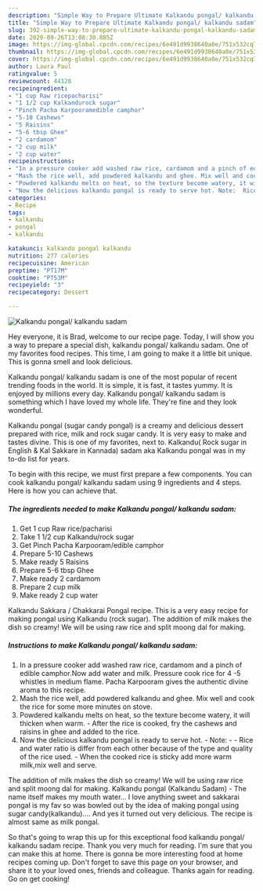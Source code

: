 ```yaml
---
description: "Simple Way to Prepare Ultimate Kalkandu pongal/ kalkandu sadam"
title: "Simple Way to Prepare Ultimate Kalkandu pongal/ kalkandu sadam"
slug: 392-simple-way-to-prepare-ultimate-kalkandu-pongal-kalkandu-sadam
date: 2020-09-26T13:08:30.885Z
image: https://img-global.cpcdn.com/recipes/6e491d9938640a0e/751x532cq70/kalkandu-pongal-kalkandu-sadam-recipe-main-photo.jpg
thumbnail: https://img-global.cpcdn.com/recipes/6e491d9938640a0e/751x532cq70/kalkandu-pongal-kalkandu-sadam-recipe-main-photo.jpg
cover: https://img-global.cpcdn.com/recipes/6e491d9938640a0e/751x532cq70/kalkandu-pongal-kalkandu-sadam-recipe-main-photo.jpg
author: Laura Paul
ratingvalue: 5
reviewcount: 44128
recipeingredient:
- "1 cup Raw ricepacharisi"
- "1 1/2 cup Kalkandurock sugar"
- "Pinch Pacha Karpooramedible camphor"
- "5-10 Cashews"
- "5 Raisins"
- "5-6 tbsp Ghee"
- "2 cardamom"
- "2 cup milk"
- "2 cup water"
recipeinstructions:
- "In a pressure cooker add washed raw rice, cardamom and a pinch of edible camphor.Now add water and milk. Pressure cook rice for 4 -5 whistles in medium flame. Pacha Karpooram gives the authentic divine aroma to this recipe."
- "Mash the rice well, add powdered kalkandu and ghee. Mix well and cook the rice for some more minutes on stove."
- "Powdered kalkandu melts on heat, so the texture become watery, it will thicken when warm. After the rice is cooked, fry the cashews and raisins in ghee and added to the rice."
- "Now the delicious kalkandu pongal is ready to serve hot. Note:  Rice and water ratio is differ from each other because of the type and quality of the rice used. When the cooked rice is sticky add more warm milk,mix well and serve."
categories:
- Recipe
tags:
- kalkandu
- pongal
- kalkandu

katakunci: kalkandu pongal kalkandu 
nutrition: 277 calories
recipecuisine: American
preptime: "PT17M"
cooktime: "PT53M"
recipeyield: "3"
recipecategory: Dessert

---
```



![Kalkandu pongal/ kalkandu sadam](https://img-global.cpcdn.com/recipes/6e491d9938640a0e/751x532cq70/kalkandu-pongal-kalkandu-sadam-recipe-main-photo.jpg)

Hey everyone, it is Brad, welcome to our recipe page. Today, I will show you a way to prepare a special dish, kalkandu pongal/ kalkandu sadam. One of my favorites food recipes. This time, I am going to make it a little bit unique. This is gonna smell and look delicious.

Kalkandu pongal/ kalkandu sadam is one of the most popular of recent trending foods in the world. It is simple, it is fast, it tastes yummy. It is enjoyed by millions every day. Kalkandu pongal/ kalkandu sadam is something which I have loved my whole life. They're fine and they look wonderful.

Kalkandu pongal (sugar candy pongal) is a creamy and delicious dessert prepared with rice, milk and rock sugar candy. It is very easy to make and tastes divine. This is one of my favorites, next to. Kalkandu( Rock sugar in English &amp; Kal Sakkare in Kannada) sadam aka Kalkandu pongal was in my to-do list for years.


To begin with this recipe, we must first prepare a few components. You can cook kalkandu pongal/ kalkandu sadam using 9 ingredients and 4 steps. Here is how you can achieve that.

<!--inarticleads1-->

##### The ingredients needed to make Kalkandu pongal/ kalkandu sadam:

1. Get 1 cup Raw rice/pacharisi
1. Take 1 1/2 cup Kalkandu/rock sugar
1. Get Pinch Pacha Karpooram/edible camphor
1. Prepare 5-10 Cashews
1. Make ready 5 Raisins
1. Prepare 5-6 tbsp Ghee
1. Make ready 2 cardamom
1. Prepare 2 cup milk
1. Make ready 2 cup water


Kalkandu Sakkara / Chakkarai Pongal recipe. This is a very easy recipe for making pongal using Kalkandu (rock sugar). The addition of milk makes the dish so creamy! We will be using raw rice and split moong dal for making. 

<!--inarticleads2-->

##### Instructions to make Kalkandu pongal/ kalkandu sadam:

1. In a pressure cooker add washed raw rice, cardamom and a pinch of edible camphor.Now add water and milk. Pressure cook rice for 4 -5 whistles in medium flame. Pacha Karpooram gives the authentic divine aroma to this recipe.
1. Mash the rice well, add powdered kalkandu and ghee. Mix well and cook the rice for some more minutes on stove.
1. Powdered kalkandu melts on heat, so the texture become watery, it will thicken when warm. - After the rice is cooked, fry the cashews and raisins in ghee and added to the rice.
1. Now the delicious kalkandu pongal is ready to serve hot. - Note: -  - Rice and water ratio is differ from each other because of the type and quality of the rice used. - When the cooked rice is sticky add more warm milk,mix well and serve.


The addition of milk makes the dish so creamy! We will be using raw rice and split moong dal for making. Kalkandu pongal (Kalkandu Sadam) - The name itself makes my mouth water… I love anything sweet and sakkarai pongal is my fav so was bowled out by the idea of making pongal using sugar candy(kalkandu)…. And yes it turned out very delicious. The recipe is almost same as milk pongal. 

So that's going to wrap this up for this exceptional food kalkandu pongal/ kalkandu sadam recipe. Thank you very much for reading. I'm sure that you can make this at home. There is gonna be more interesting food at home recipes coming up. Don't forget to save this page on your browser, and share it to your loved ones, friends and colleague. Thanks again for reading. Go on get cooking!

